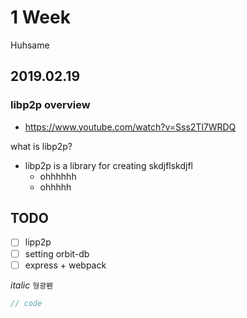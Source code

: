 # 1 Week
Huhsame

## 2019.02.19
### libp2p overview
- https://www.youtube.com/watch?v=Sss2Tl7WRDQ

what is libp2p?
- libp2p is a library for creating skdjflskdjfl
    - ohhhhhh
    - ohhhhh
    
## TODO
- [ ] lipp2p
- [ ] setting orbit-db
- [ ] express + webpack

*italic*
 `형광펜`
 
 ```javascript
// code

```


